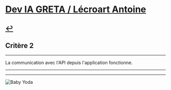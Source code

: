 
# [Dev IA GRETA / Lécroart Antoine](https://github.com/Dev-IA-2024/antoine.lecroart)

[↩️](..)
---

## Critère 2

---

La communication avec l'API depuis l'application fonctionne.

---
---
![Baby Yoda](https://images3.alphacoders.com/110/1108129.jpg)
